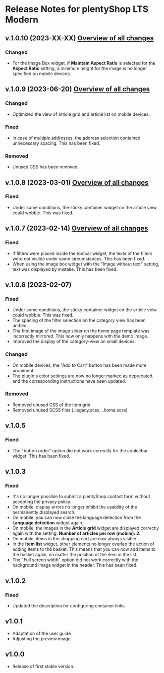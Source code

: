 # Release Notes for plentyShop LTS Modern

## v.1.0.10 (2023-XX-XX) <a href="https://github.com/plentymarkets/plugin-plentyshop-lts-modern/compare/1.0.9...1.0.10" target="_blank" rel="noopener"><b>Overview of all changes</b></a>

### Changed

- For the Image Box widget, if **Maintain Aspect Ratio** is selected for the **Aspect Ratio** setting, a minimum height for the image is no longer specified on mobile devices.

## v.1.0.9 (2023-06-20) <a href="https://github.com/plentymarkets/plugin-plentyshop-lts-modern/compare/1.0.8...1.0.9" target="_blank" rel="noopener"><b>Overview of all changes</b></a>

### Changed

- Optimized the view of article grid and article list on mobile devices.

### Fixed

- In case of multiple addresses, the address selection contained unnecessary spacing. This has been fixed.

### Removed

- Unused CSS has been removed.

## v.1.0.8 (2023-03-01) <a href="https://github.com/plentymarkets/plugin-plentyshop-lts-modern/compare/1.0.7...1.0.8" target="_blank" rel="noopener"><b>Overview of all changes</b></a>

### Fixed

- Under some conditions, the sticky container widget on the article view could wobble. This was fixed.

## v.1.0.7 (2023-02-14) <a href="https://github.com/plentymarkets/plugin-plentyshop-lts-modern/compare/1.0.6...1.0.7" target="_blank" rel="noopener"><b>Overview of all changes</b></a>

### Fixed

- If filters were placed inside the toolbar widget, the texts of the filters were not visible under some circumstances. This has been fixed.
- When using the image box widget with the "Image without text" setting, text was displayed by mistake. This has been fixed.

## v.1.0.6 (2023-02-07)

### Fixed

- Under some conditions, the sticky container widget on the article view could wobble. This was fixed.
- The spacing of the filter selection on the category view has been unified.
- The first image of the image slider on the home page template was incorrectly mirrored. This now only happens with the demo image.
- Improved the display of the category-view on small devices.

### Changed

- On mobile devices, the "Add to Cart" button has been made more prominent.
- The plugin's color settings are now no longer marked as deprecated, and the corresponding instructions have been updated.

### Removed

- Removed unused CSS of the item grid
- Removed unused SCSS files (_legacy.scss, _home.scss)

## v.1.0.5

### Fixed

- The "button order" option did not work correctly for the cookiebar widget. This has been fixed.

## v.1.0.3

### Fixed

- It's no longer possible to submit a plentyShop contact form without accepting the privacy policy.
- On mobile, display errors no longer inhibit the usability of the permanently displayed search.
- On mobile, you can now close the language detection from the **Language detection** widget again.
- On mobile, the images in the **Article grid** widget are displayed correctly again with the setting: **Number of articles per row (mobile): 2**.
- On mobile, items in the shopping cart are now always visible.
- In the **Item list** widget, other elements no longer overlap the action of adding items to the basket. This means that you can now add items to the basket again, no matter the position of the item in the list.
- The "Full screen width" option did not work correctly with the background image widget in the header. This has been fixed.

## v.1.0.2

### Fixed

- Updated the description for configuring container links.

## v1.0.1

- Adaptation of the user guide
- Adjusting the preview image

## v1.0.0

- Release of first stable version.
